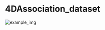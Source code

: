 # 4DAssociation_dataset
![example_img](https://github.com/zhangyux15/4DAssociation_dataset/blob/master/example.jpg)

